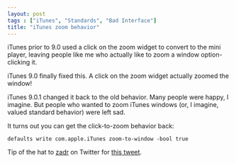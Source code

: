 ```yaml
---
layout: post
tags : ["iTunes", "Standards", "Bad Interface"]
title: "iTunes zoom behavior"
---
```

iTunes prior to 9.0 used a click on the zoom widget to convert to the mini player, leaving people like me who actually like to zoom a window option-clicking it.

<!--more-->

iTunes 9.0 finally fixed this. A click on the zoom widget actually zoomed the window!

iTunes 9.0.1 changed it back to the old behavior. Many people were happy, I imagine. But people who wanted to zoom iTunes windows (or, I imagine, valued standard behavior) were left sad.

It turns out you can get the click-to-zoom behavior back:

    defaults write com.apple.iTunes zoom-to-window -bool true

Tip of the hat to [zadr][1] on Twitter for [this tweet][2].

[1]: http://twitter.com/zadr
[2]: http://twitter.com/zadr/status/4300874028
